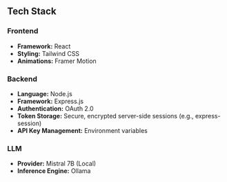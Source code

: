 ## Tech Stack

### Frontend
- **Framework:** React
- **Styling:** Tailwind CSS
- **Animations:** Framer Motion

### Backend
- **Language:** Node.js
- **Framework:** Express.js
- **Authentication:** OAuth 2.0
- **Token Storage:** Secure, encrypted server-side sessions (e.g., express-session)
- **API Key Management:** Environment variables

### LLM
- **Provider:** Mistral 7B (Local)
- **Inference Engine:** Ollama
